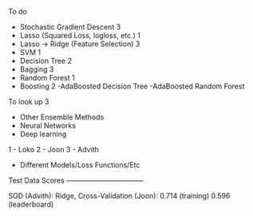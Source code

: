 To do
- Stochastic Gradient Descent 3
- Lasso (Squared Loss, logloss, etc.) 1
- Lasso -> Ridge (Feature Selection) 3
- SVM 1
- Decision Tree 2
- Bagging 3
- Random Forest 1
- Boosting 2
    -AdaBoosted Decision Tree
    -AdaBoosted Random Forest

To look up 3
- Other Ensemble Methods
- Neural Networks
- Deep learning

1 - Loko
2 - Joon
3 - Advith

* Different Models/Loss Functions/Etc

Test Data Scores
———————————

SGD (Advith):
Ridge, Cross-Validation (Joon): 0.714 (training) 0.596 (leaderboard)